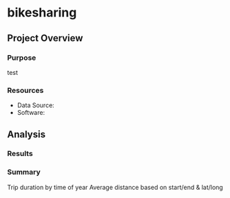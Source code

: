 # bikesharing

## Project Overview

### Purpose
test

### Resources ###
- Data Source: 
- Software:

## Analysis ##

### Results ###

### Summary ###
Trip duration by time of year
Average distance based on start/end & lat/long
